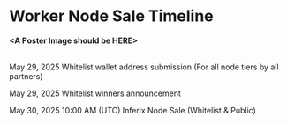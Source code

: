 # Worker Node Sale Timeline

**\<A Poster Image should be HERE>**

\
May 29, 2025 Whitelist wallet address submission (For all node tiers by all partners)

May 29, 2025 Whitelist winners announcement

May 30, 2025 10:00 AM (UTC) Inferix Node Sale (Whitelist & Public)
